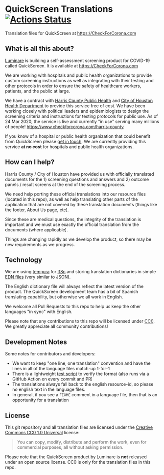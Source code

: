 # QuickScreen Translations [![Actions Status](https://github.com/LuminareMed/quickscreen-translations/workflows/resource-files-ci/badge.svg)](https://github.com/LuminareMed/quickscreen-translations/actions)

Translation files for QuickScreen at https://CheckForCorona.com

## What is all this about?

[Luminare] is building a self-assessment screening product for COVID-19 called
QuickScreen. It is available at https://CheckForCorona.com

We are working with hospitals and public health organizations to provide custom
screening instructions as well as integrating with their testing and other
protocols in order to ensure the safety of healthcare workers, patients, and the
public at large.

We have a contract with [Harris County Public Health] and [City of Houston Health
Department] to provide this service free of cost. We have been working closely
with political leaders and epidemiologists to design the screening criteria and
instructions for testing protocols for public use. As of 24 Mar 2020, the service
is live and currently "in use" serving many millions of people! https://www.checkforcorona.com/harris-county

If you know of a hospital or public health organization that could benefit from
QuickScreen please [get in touch](mailto:alex.fernandez@luminaremed.com). We are
currently providing this service **at no cost** for hospitals and public health
organizations.

[Harris County Public Health]:http://publichealth.harriscountytx.gov/
[City of Houston Health Department]:https://www.houstontx.gov/health/

## How can I help?

Harris County / City of Houston have provided us with officially translated
documents for the 1) screening questions and answers and 2) outcome panels /
result screens at the end of the screening process.

We need help porting these official translations into our resource files (located
in this repo), as well as help translating other parts of the application that
are not covered by these translation documents (things like the footer, About Us
page, etc).

Since these are medical questions, the integrity of the translation is important
and we must use exactly the official translation from the documents (where
applicable).

Things are changing rapidly as we develop the product, so there may be new
requirements as we progress.

## Technology

We are using [tempura] for [i18n] and storing translation dictionaries in simple
[EDN files] (very similar to JSON).

The English dictionary file will always reflect the latest version of the
product. The QuickScreen development team has a bit of Spanish translating
capability, but otherwise we all work in English.

We welcome all Pull Requests to this repo to help us keep the other languages "in
sync" with English.

Please note that any contributions to this repo will be licensed under [CC0]. We
greatly appreciate all community contributions!

[tempura]:https://github.com/ptaoussanis/tempura
[i18n]:https://en.wikipedia.org/wiki/Internationalization_and_localization
[EDN files]:https://github.com/edn-format/edn
[CC0]:https://creativecommons.org/publicdomain/zero/1.0/

## Development Notes

Some notes for contributors and developers:

- We want to keep "one line, one translation" convention and have the lines in all
  of the language files match-up 1-for-1
- There is a lightweight [test script](test.js) to verify the format (also runs via a GitHub Action on every commit and PR)
- The translations always fall back to the english resource-id, so please no english text in the language files.
- In general, if you see a `FIXME` comment in a language file, then that is an opportunity for a translation  

## License

This git repository and all translation files are licensed under the [Creative
Commons CC0 1.0 Universal] license:

> You can copy, modify, distribute and perform the work, even for commercial purposes, all without asking permission.

Please note that the QuickScreen product by Luminare is **not** released under
an open source license. CC0 is only for the translation files in this repo.

[Creative Commons CC0 1.0 Universal]:https://creativecommons.org/publicdomain/zero/1.0/
[Luminare]:https://www.luminaremed.com/
